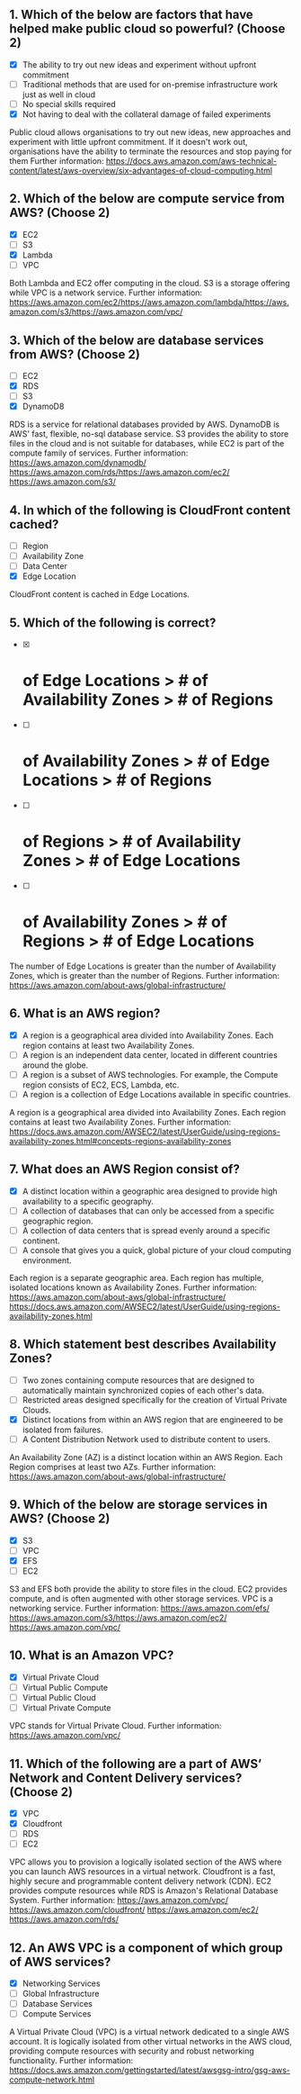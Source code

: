 ## 1. Which of the below are factors that have helped make public cloud so powerful? (Choose 2) 
- [X] The ability to try out new ideas and experiment without upfront commitment 
- [ ] Traditional methods that are used for on-premise infrastructure work just as well in cloud 
- [ ] No special skills required 
- [X] Not having to deal with the collateral damage of failed experiments 

Public cloud allows organisations to try out new ideas, new approaches and experiment with little upfront commitment. 
If it doesn't work out, organisations have the ability to terminate the resources and stop paying for them Further information: 
https://docs.aws.amazon.com/aws-technical-content/latest/aws-overview/six-advantages-of-cloud-computing.html

## 2. Which of the below are compute service from AWS? (Choose 2) 
- [x] EC2 
- [ ] S3
- [x] Lambda 
- [ ] VPC

Both Lambda and EC2 offer computing in the cloud. 
S3 is a storage offering while VPC is a network service. Further information: 
https://aws.amazon.com/ec2/https://aws.amazon.com/lambda/https://aws.amazon.com/s3/https://aws.amazon.com/vpc/

## 3. Which of the below are database services from AWS? (Choose 2)
- [ ] EC2 
- [x] RDS
- [ ] S3 
- [x] DynamoD8

RDS is a service for relational databases provided by AWS. 
DynamoDB is AWS' fast, flexible, no-sql database service. S3 provides the ability to store files in the cloud and is not suitable for databases, while EC2 is part of the compute family of services. 
Further information: 
https://aws.amazon.com/dynamodb/
https://aws.amazon.com/rds/https://aws.amazon.com/ec2/
https://aws.amazon.com/s3/

## 4. In which of the following is CloudFront content cached? 
- [ ] Region 
- [ ] Availability Zone 
- [ ] Data Center 
- [x] Edge Location 

CloudFront content is cached in Edge Locations.

## 5. Which of the following is correct? 
- [x] # of Edge Locations > # of Availability Zones > # of Regions 
- [ ] # of Availability Zones > # of Edge Locations > # of Regions 
- [ ] # of Regions > # of Availability Zones > # of Edge Locations 
- [ ] # of Availability Zones > # of Regions > # of Edge Locations 

The number of Edge Locations is greater than the number of Availability Zones, which is greater than the number of Regions. 
Further information: https://aws.amazon.com/about-aws/global-infrastructure/

## 6. What is an AWS region? 
- [x] A region is a geographical area divided into Availability Zones. Each region contains at least two Availability Zones. 
- [ ] A region is an independent data center, located in different countries around the globe. 
- [ ] A region is a subset of AWS technologies. For example, the Compute region consists of EC2, ECS, Lambda, etc. 
- [ ] A region is a collection of Edge Locations available in specific countries. 

A region is a geographical area divided into Availability Zones. Each region contains at least two Availability Zones. 
Further information: 
https://docs.aws.amazon.com/AWSEC2/latest/UserGuide/using-regions-availability-zones.html#concepts-regions-availability-zones


## 7. What does an AWS Region consist of?
- [x] A distinct location within a geographic area designed to provide high availability to a specific geography.
- [ ] A collection of databases that can only be accessed from a specific geographic region.
- [ ] A collection of data centers that is spread evenly around a specific continent.
- [ ] A console that gives you a quick, global picture of your cloud computing environment.

Each region is a separate geographic area. Each region has multiple, isolated locations known as Availability Zones. 
Further information: https://aws.amazon.com/about-aws/global-infrastructure/
https://docs.aws.amazon.com/AWSEC2/latest/UserGuide/using-regions-availability-zones.html

## 8. Which statement best describes Availability Zones?

- [ ] Two zones containing compute resources that are designed to automatically maintain synchronized copies of each other's data.
- [ ] Restricted areas designed specifically for the creation of Virtual Private Clouds.
- [X] Distinct locations from within an AWS region that are engineered to be isolated from failures.
- [ ] A Content Distribution Network used to distribute content to users.

An Availability Zone (AZ) is a distinct location within an AWS Region. Each Region comprises at least two AZs. 
Further information: https://aws.amazon.com/about-aws/global-infrastructure/

## 9. Which of the below are storage services in AWS? (Choose 2)
- [X] S3
- [ ] VPC
- [X] EFS
- [ ] EC2

S3 and EFS both provide the ability to store files in the cloud. EC2 provides compute, and is often augmented with other storage services. VPC is a networking service. 
Further information: https://aws.amazon.com/efs/
https://aws.amazon.com/s3/https://aws.amazon.com/ec2/
https://aws.amazon.com/vpc/

## 10. What is an Amazon VPC?
- [x] Virtual Private Cloud
- [ ] Virtual Public Compute
- [ ] Virtual Public Cloud
- [ ] Virtual Private Compute

VPC stands for Virtual Private Cloud. 
Further information: 
https://aws.amazon.com/vpc/

## 11. Which of the following are a part of AWS’ Network and Content Delivery services? (Choose 2)
- [x] VPC
- [x] Cloudfront
- [ ] RDS
- [ ] EC2

VPC allows you to provision a logically isolated section of the AWS where you can launch AWS resources in a virtual network. Cloudfront is a fast, highly secure and programmable content delivery network (CDN). EC2 provides compute resources while RDS is Amazon's Relational Database System. 
Further information: 
https://aws.amazon.com/vpc/
https://aws.amazon.com/cloudfront/
https://aws.amazon.com/ec2/
https://aws.amazon.com/rds/

## 12. An AWS VPC is a component of which group of AWS services?
- [x] Networking Services
- [ ] Global Infrastructure
- [ ] Database Services
- [ ] Compute Services

A Virtual Private Cloud (VPC) is a virtual network dedicated to a single AWS account. 
It is logically isolated from other virtual networks in the AWS cloud, providing compute resources with security and robust networking functionality. 
Further information: 
https://docs.aws.amazon.com/gettingstarted/latest/awsgsg-intro/gsg-aws-compute-network.html

